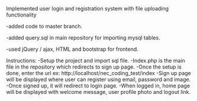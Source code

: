 Implemented user login and registration system with file uploading functionality

-added code to master branch.

-added query.sql in main repository for importing mysql tables.

-used jQuery / ajax, HTML and bootstrap for frontend. 

Instructions:
-Setup the project and import sql file.
-Index.php is the main file in the repository which redirects to sign up page.
-Once the setup is done, enter the url ex: http://localhost/nec_coding_test/index
-Sign up page will be displayed where user can register using email, password and image.
-Once signed up, it will redirect to login page.
-When logged in, home page will be displayed with welcome message, user profile photo and logout link.

